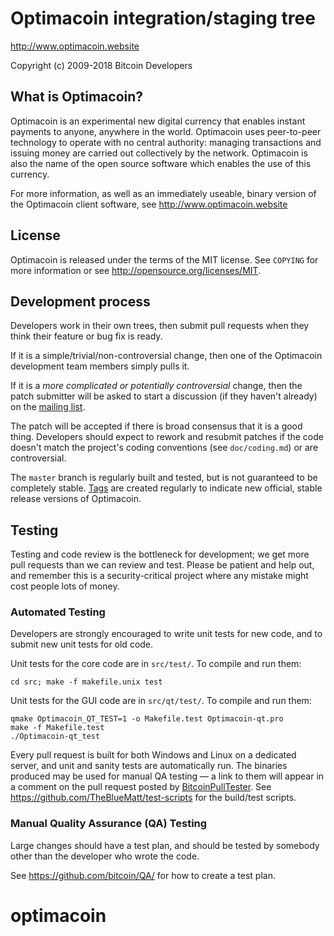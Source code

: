 Optimacoin integration/staging tree
=================================

http://www.optimacoin.website

Copyright (c) 2009-2018 Bitcoin Developers

What is Optimacoin?
-----------------

Optimacoin is an experimental new digital currency that enables instant payments to
anyone, anywhere in the world. Optimacoin uses peer-to-peer technology to operate
with no central authority: managing transactions and issuing money are carried
out collectively by the network. Optimacoin is also the name of the open source
software which enables the use of this currency.

For more information, as well as an immediately useable, binary version of
the Optimacoin client software, see http://www.optimacoin.website

License
-------

Optimacoin is released under the terms of the MIT license. See `COPYING` for more
information or see http://opensource.org/licenses/MIT.

Development process
-------------------

Developers work in their own trees, then submit pull requests when they think
their feature or bug fix is ready.

If it is a simple/trivial/non-controversial change, then one of the Optimacoin
development team members simply pulls it.

If it is a *more complicated or potentially controversial* change, then the patch
submitter will be asked to start a discussion (if they haven't already) on the
[mailing list](https://groups.google.com/forum/#!forum/Optimacoin).

The patch will be accepted if there is broad consensus that it is a good thing.
Developers should expect to rework and resubmit patches if the code doesn't
match the project's coding conventions (see `doc/coding.md`) or are
controversial.

The `master` branch is regularly built and tested, but is not guaranteed to be
completely stable. [Tags](https://github.com/Optimacoin/Optimacoin/tags) are created
regularly to indicate new official, stable release versions of Optimacoin.

Testing
-------

Testing and code review is the bottleneck for development; we get more pull
requests than we can review and test. Please be patient and help out, and
remember this is a security-critical project where any mistake might cost people
lots of money.

### Automated Testing

Developers are strongly encouraged to write unit tests for new code, and to
submit new unit tests for old code.

Unit tests for the core code are in `src/test/`. To compile and run them:

    cd src; make -f makefile.unix test

Unit tests for the GUI code are in `src/qt/test/`. To compile and run them:

    qmake Optimacoin_QT_TEST=1 -o Makefile.test Optimacoin-qt.pro
    make -f Makefile.test
    ./Optimacoin-qt_test

Every pull request is built for both Windows and Linux on a dedicated server,
and unit and sanity tests are automatically run. The binaries produced may be
used for manual QA testing — a link to them will appear in a comment on the
pull request posted by [BitcoinPullTester](https://github.com/BitcoinPullTester). See https://github.com/TheBlueMatt/test-scripts
for the build/test scripts.

### Manual Quality Assurance (QA) Testing

Large changes should have a test plan, and should be tested by somebody other
than the developer who wrote the code.

See https://github.com/bitcoin/QA/ for how to create a test plan.
# optimacoin
